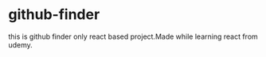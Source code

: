 # github-finder
this is github finder only react based project.Made while learning react from udemy.
